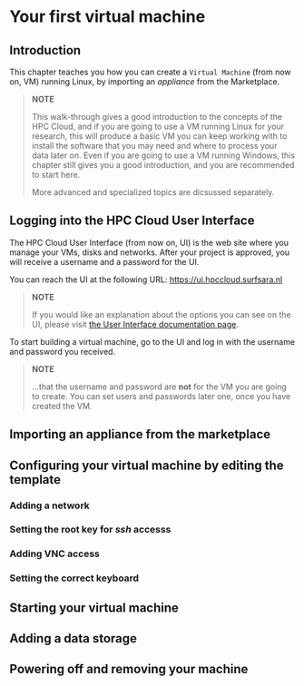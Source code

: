 # Your first virtual machine

## Introduction

This chapter teaches you how you can create a `Virtual Machine` (from now on, VM) running Linux, by importing an _appliance_ from the Marketplace. 

> **NOTE**
>
> This walk-through gives a good introduction to the concepts of the HPC Cloud, and if you are going to use a  VM running Linux for your research, this will produce a basic VM you can keep working with to install the software that you may need and where to process your data later on. Even if you are going to use a VM running Windows, this chapter still gives you a good introduction, and you are recommended to start here.
>
> More advanced and specialized topics are dicsussed separately.


## Logging into the HPC Cloud User Interface

The HPC Cloud User Interface (from now on, UI) is the web site where you manage your VMs, disks and networks. After your project is approved, you will receive a username and a password for the UI.

You can reach the UI at the following URL: https://ui.hpccloud.surfsara.nl 

> **NOTE**
>
> If you would like an explanation about the options you can see on the UI, please visit [the User Interface documentation page](user-interface).

To start building a virtual machine, go to the UI and log in with the username and password you received. 

> **NOTE**
>
> ...that the username and password are **not** for the VM you are going to create. You can set users and passwords later one, once you have created the VM.

## Importing an appliance from the marketplace


## Configuring your virtual machine by editing the template


### Adding a network
 
### Setting the root key for *ssh* accesss

### Adding VNC access

### Setting the correct keyboard


## Starting your virtual machine


## Adding a data storage


## Powering off and removing your machine


